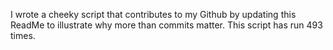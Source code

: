 I wrote a cheeky script that contributes to my Github by updating this ReadMe to illustrate why more than commits matter. This script has run 493 times.